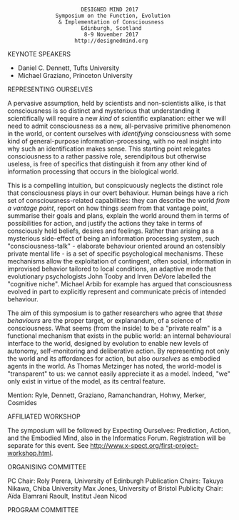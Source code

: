                            DESIGNED MIND 2017
                   Symposium on the Function, Evolution
                    & Implementation of Consciousness
                           Edinburgh, Scotland
                            8-9 November 2017
                         http://designedmind.org

KEYNOTE SPEAKERS

* Daniel C. Dennett, Tufts University
* Michael Graziano, Princeton University

REPRESENTING OURSELVES

A pervasive assumption, held by scientists and non-scientists alike, is that
consciousness is so distinct and mysterious that understanding it
scientifically will require a new _kind_ of scientific explanation: either we
will need to admit consciousness as a new, all-pervasive primitive phenomenon
in the world, or content ourselves with _identifying_ consciousness with some
kind of general-purpose information-processing, with no real insight into why
such an identification makes sense. This starting point relegates
consciousness to a rather passive role, serendipitous but otherwise useless,
is free of specifics that distinguish it from any other kind of information
processing that occurs in the biological world.

This is a compelling intuition, but conspicuously neglects the distinct role
that consciousness plays in our overt behaviour. Human beings have a rich set
of consciousness-related capabilities: they can describe the world _from a
vantage point_, report on how things _seem_ from that vantage point, summarise
their goals and plans, explain the world around them in terms of possibilities
for action, and justify the actions they take in terms of consciously held
beliefs, desires and feelings. Rather than arising as a mysterious side-effect
of being an information processing system, such "consciousness-talk" -
elaborate behaviour oriented around an ostensibly private mental life - is a
set of specific psychological mechanisms. These mechanisms allow the
exploitation of contingent, often social, information in improvised behavior
tailored to local conditions, an adaptive mode that evolutionary psychologists
John Tooby and Irven DeVore labelled the "cognitive niche". Michael Arbib for
example has argued that consciousness evolved in part to explicitly represent
and communicate précis of intended behaviour.

The aim of this symposium is to gather researchers who agree that _these
behaviours_ are the proper target, or explanandum, of a science of
consciousness. What seems (from the inside) to be a "private realm" is a
functional mechanism that exists in the public world: an internal behavioural
interface to the world, designed by evolution to enable new levels of
autonomy, self-monitoring and deliberative action. By representing not only
the world and its affordances for action, but also _ourselves_ as embodied
agents in the world. As Thomas Metzinger has noted, the world-model is
"transparent" to us: we cannot easily appreciate it as a model. Indeed, "we"
only exist in virtue of the model, as its central feature.

Mention: Ryle, Dennett, Graziano, Ramanchandran, Hohwy, Merker, Cosmides

AFFILIATED WORKSHOP 

The symposium will be followed by Expecting Ourselves: Prediction, Action, and
the Embodied Mind, also in the Informatics Forum. Registration will be
separate for this event. See
http://www.x-spect.org/first-project-workshop.html.

ORGANISING COMMITTEE

PC Chair:            Roly Perera, University of Edinburgh
Publication Chairs:  Takuya Nikawa, Chiba University
                     Max Jones, University of Bristol
Publicity Chair:     Aïda Elamrani Raoult, Institut Jean Nicod

PROGRAM COMMITTEE
